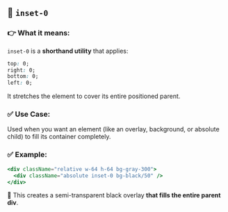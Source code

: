 ## 🔹 `inset-0`

### 👉 What it means:

`inset-0` is a **shorthand utility** that applies:

```css
top: 0;
right: 0;
bottom: 0;
left: 0;
```

It stretches the element to cover its entire positioned parent.

### ✅ Use Case:

Used when you want an element (like an overlay, background, or absolute child) to fill its container completely.

### ✅ Example:

```jsx
<div className="relative w-64 h-64 bg-gray-300">
  <div className="absolute inset-0 bg-black/50" />
</div>
```

📌 This creates a semi-transparent black overlay **that fills the entire parent div**.